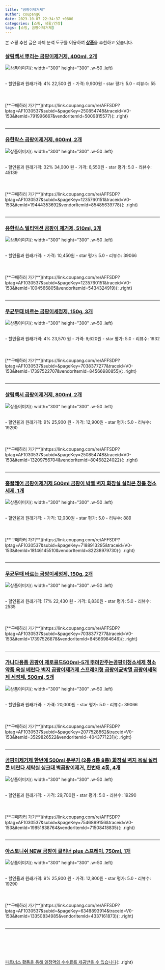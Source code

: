 ```yaml
---
title: "곰팡이제거제"
author: coupang6
date: 2023-10-07 22:34:37 +0800
categories: [쇼핑, 생활/건강]
tags: [쇼핑, 곰팡이제거제]
---
```


본 쇼핑 추천 글은 자체 분석 도구를 이용하여 [**상품**](https://link.coupang.com/a/bao1ui)을 추천하고 있습니다.

### [살림백서 뿌리는 곰팡이제거제, 400ml, 2개](https://link.coupang.com/re/AFFSDP?lptag=AF1030537&subid=&pageKey=250854748&traceid=V0-153&itemId=791996697&vendorItemId=5009815577)

![상품이미지](https://thumbnail7.coupangcdn.com/thumbnails/remote/230x230ex/image/retail/images/1142589327517471-34594209-1cf5-4990-8e11-1629bc90d956.jpg){: width="300" height="300" .w-50 .left}


<br>
- 할인율과 원래가격: 4%  22,500   원
- 가격: 9,900원
- star 평가: 5.0
- 리뷰수: 55
<br>
<br>
<br>
<br>
[**구매하러 가기**](https://link.coupang.com/re/AFFSDP?lptag=AF1030537&subid=&pageKey=250854748&traceid=V0-153&itemId=791996697&vendorItemId=5009815577){: .right}
<br>
<br>

---

### [유한락스 곰팡이제거제, 600ml, 2개](https://link.coupang.com/re/AFFSDP?lptag=AF1030537&subid=&pageKey=1235760151&traceid=V0-153&itemId=19444353692&vendorItemId=85485639778)

![상품이미지](https://thumbnail8.coupangcdn.com/thumbnails/remote/230x230ex/image/retail/images/5399176342166196-10f1a918-c0f1-4032-8443-7db91b8db4d2.jpg){: width="300" height="300" .w-50 .left}


<br>
- 할인율과 원래가격: 32%  34,000   원
- 가격: 6,550원
- star 평가: 5.0
- 리뷰수: 45139
<br>
<br>
<br>
<br>
[**구매하러 가기**](https://link.coupang.com/re/AFFSDP?lptag=AF1030537&subid=&pageKey=1235760151&traceid=V0-153&itemId=19444353692&vendorItemId=85485639778){: .right}
<br>
<br>

---

### [유한락스 멀티액션 곰팡이 제거제, 510ml, 3개](https://link.coupang.com/re/AFFSDP?lptag=AF1030537&subid=&pageKey=1235760151&traceid=V0-153&itemId=1004566805&vendorItemId=5434324919)

![상품이미지](https://thumbnail6.coupangcdn.com/thumbnails/remote/230x230ex/image/retail/images/7955014388133689-d26c5466-b20f-437e-bc9f-8be9ba0271d1.png){: width="300" height="300" .w-50 .left}


<br>
- 할인율과 원래가격: 
- 가격: 10,450원
- star 평가: 5.0
- 리뷰수: 39066
<br>
<br>
<br>
<br>
[**구매하러 가기**](https://link.coupang.com/re/AFFSDP?lptag=AF1030537&subid=&pageKey=1235760151&traceid=V0-153&itemId=1004566805&vendorItemId=5434324919){: .right}
<br>
<br>

---

### [무균무때 바르는 곰팡이세정제, 150g, 3개](https://link.coupang.com/re/AFFSDP?lptag=AF1030537&subid=&pageKey=7038377277&traceid=V0-153&itemId=17397522707&vendorItemId=84566980855)

![상품이미지](https://thumbnail9.coupangcdn.com/thumbnails/remote/230x230ex/image/retail/images/1273661529978487-5843bbad-8e42-4830-bc83-daac4474c40a.png){: width="300" height="300" .w-50 .left}


<br>
- 할인율과 원래가격: 4%  23,570   원
- 가격: 9,620원
- star 평가: 5.0
- 리뷰수: 1932
<br>
<br>
<br>
<br>
[**구매하러 가기**](https://link.coupang.com/re/AFFSDP?lptag=AF1030537&subid=&pageKey=7038377277&traceid=V0-153&itemId=17397522707&vendorItemId=84566980855){: .right}
<br>
<br>

---

### [살림백서 곰팡이제거제, 800ml, 2개](https://link.coupang.com/re/AFFSDP?lptag=AF1030537&subid=&pageKey=250854748&traceid=V0-153&itemId=13209756704&vendorItemId=80468224022)

![상품이미지](https://thumbnail10.coupangcdn.com/thumbnails/remote/230x230ex/image/rs_quotation_api/sih9tuom/21fd9e40da674954b9662287fb8517c2.jpg){: width="300" height="300" .w-50 .left}


<br>
- 할인율과 원래가격: 9%  25,900   원
- 가격: 12,900원
- star 평가: 5.0
- 리뷰수: 19290
<br>
<br>
<br>
<br>
[**구매하러 가기**](https://link.coupang.com/re/AFFSDP?lptag=AF1030537&subid=&pageKey=250854748&traceid=V0-153&itemId=13209756704&vendorItemId=80468224022){: .right}
<br>
<br>

---

### [홈끌레어 곰팡이제거제 500ml 곰팡이 박멸 벽지 화장실 실리콘 창틀 청소세제, 1개](https://link.coupang.com/re/AFFSDP?lptag=AF1030537&subid=&pageKey=7188913295&traceid=V0-153&itemId=18146145510&vendorItemId=82238979730)

![상품이미지](https://thumbnail10.coupangcdn.com/thumbnails/remote/230x230ex/image/vendor_inventory/9ed2/90dd19386e4596db52c54f1472602ab0c871c3ae589ff0a56931517829de.png){: width="300" height="300" .w-50 .left}


<br>
- 할인율과 원래가격: 
- 가격: 12,030원
- star 평가: 5.0
- 리뷰수: 889
<br>
<br>
<br>
<br>
[**구매하러 가기**](https://link.coupang.com/re/AFFSDP?lptag=AF1030537&subid=&pageKey=7188913295&traceid=V0-153&itemId=18146145510&vendorItemId=82238979730){: .right}
<br>
<br>

---

### [무균무때 바르는 곰팡이세정제, 150g, 2개](https://link.coupang.com/re/AFFSDP?lptag=AF1030537&subid=&pageKey=7038377277&traceid=V0-153&itemId=17397526878&vendorItemId=84566984646)

![상품이미지](https://thumbnail6.coupangcdn.com/thumbnails/remote/230x230ex/image/retail/images/1273661435032823-05dfe757-f840-4452-8ab0-7d593bdea9b6.png){: width="300" height="300" .w-50 .left}


<br>
- 할인율과 원래가격: 17%  22,430   원
- 가격: 6,830원
- star 평가: 5.0
- 리뷰수: 2535
<br>
<br>
<br>
<br>
[**구매하러 가기**](https://link.coupang.com/re/AFFSDP?lptag=AF1030537&subid=&pageKey=7038377277&traceid=V0-153&itemId=17397526878&vendorItemId=84566984646){: .right}
<br>
<br>

---

### [가나다용품 곰팡이 제로골드500ml-5개 뿌려만주는곰팡이청소세제 청소약품 욕실 베란다 벽지 곰팡이제거제 스프레이형 곰팡이균박멸 곰팡이세척제 세정제, 500ml, 5개](https://link.coupang.com/re/AFFSDP?lptag=AF1030537&subid=&pageKey=2077528862&traceid=V0-153&itemId=3529826522&vendorItemId=4043771231)

![상품이미지](https://thumbnail8.coupangcdn.com/thumbnails/remote/230x230ex/image/vendor_inventory/2c5b/b943b18b605f4e1359df30e5c29bf8db1540495f5f2de1b7a5827f25635f.jpg){: width="300" height="300" .w-50 .left}


<br>
- 할인율과 원래가격: 
- 가격: 20,000원
- star 평가: 5.0
- 리뷰수: 39066
<br>
<br>
<br>
<br>
[**구매하러 가기**](https://link.coupang.com/re/AFFSDP?lptag=AF1030537&subid=&pageKey=2077528862&traceid=V0-153&itemId=3529826522&vendorItemId=4043771231){: .right}
<br>
<br>

---

### [곰팡이제거제 한번애 500ml 분무기 (2통 4통 8통) 화장실 벽지 욕실 실리콘 베란다 세탁실 싱크대 벽곰팡이제거, 한번애 4통, 4개](https://link.coupang.com/re/AFFSDP?lptag=AF1030537&subid=&pageKey=7546899156&traceid=V0-153&itemId=19851838764&vendorItemId=71508418835)

![상품이미지](https://thumbnail9.coupangcdn.com/thumbnails/remote/230x230ex/image/vendor_inventory/bdc5/c0641b06b196d4c37284f42e3055097088dd2a64975229d0368931606c0a.jpg){: width="300" height="300" .w-50 .left}


<br>
- 할인율과 원래가격: 
- 가격: 29,700원
- star 평가: 5.0
- 리뷰수: 19290
<br>
<br>
<br>
<br>
[**구매하러 가기**](https://link.coupang.com/re/AFFSDP?lptag=AF1030537&subid=&pageKey=7546899156&traceid=V0-153&itemId=19851838764&vendorItemId=71508418835){: .right}
<br>
<br>

---

### [아스토니쉬 NEW 곰팡이 클리너 plus 스프레이, 750ml, 1개](https://link.coupang.com/re/AFFSDP?lptag=AF1030537&subid=&pageKey=6348893914&traceid=V0-153&itemId=13350834985&vendorItemId=4337161873)

![상품이미지](https://thumbnail8.coupangcdn.com/thumbnails/remote/230x230ex/image/vendor_inventory/8e15/4ad498fd065fae35f6c95c931f85e96c6bc574ad3ba8963cfa935f3529b0.jpg){: width="300" height="300" .w-50 .left}


<br>
- 할인율과 원래가격: 9%  25,900   원
- 가격: 12,800원
- star 평가: 5.0
- 리뷰수: 19290
<br>
<br>
<br>
<br>
[**구매하러 가기**](https://link.coupang.com/re/AFFSDP?lptag=AF1030537&subid=&pageKey=6348893914&traceid=V0-153&itemId=13350834985&vendorItemId=4337161873){: .right}
<br>
<br>

---
<br><br><br><br><br> [파트너스 활동을 통해 일정액의 수수료를 제공받을 수 있습니다](https://link.coupang.com/a/bao1ui){: .right}